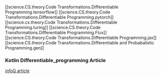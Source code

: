 

[[science.CS.theory.Code Transformations.Differentiable Programming.tensorflow]]
[[science.CS.theory.Code Transformations.Differentiable Programming.pytorch]]
[[science.cs.theory.Code Transformations.Differentiable Programming.turing]]
[[science.CS.theory.Code Transformations.Differentiable Programming.Flux]]
[[science.CS.theory.Code Transformations.Differentiable Programming.jax]]
[[science.CS.theory.Code Transformations.Differentiable and Probabalistic Programming.gen]]


### Kotlin Differentiable_programming Article
[infoQ article](https://www.infoq.com/presentations/differentiable-framework-kotlin/)



